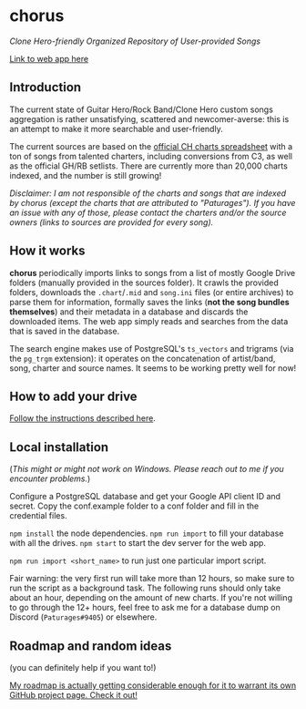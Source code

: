 # chorus

*Clone Hero-friendly Organized Repository of User-provided Songs*

[Link to web app here](https://chorus.fightthe.pw)

## Introduction

The current state of Guitar Hero/Rock Band/Clone Hero custom songs aggregation is rather unsatisfying, scattered and newcomer-averse: this is an attempt to make it more searchable and user-friendly. 

The current sources are based on the
[official CH charts spreadsheet](https://docs.google.com/spreadsheets/d/13B823ukxdVMocowo1s5XnT3tzciOfruhUVePENKc01o)
with a ton of songs from talented charters, including conversions from C3, as well as the official GH/RB setlists. There are currently more than 20,000 charts indexed, and the number is still growing!

*Disclaimer: I am not responsible of the charts and songs that are indexed by chorus (except the charts that are attributed to "Paturages"). If you have an issue with any of those, please contact the charters and/or the source owners (links to sources are provided for every song).*

## How it works

**chorus** periodically imports links to songs from a list of mostly Google Drive folders (manually provided in the sources folder). It crawls the provided folders, downloads the `.chart`/`.mid` and `song.ini` files (or entire archives) to parse them for information, formally saves the links (**not the song bundles themselves**) and their metadata in a database and discards the downloaded items. The web app simply reads and searches from the data that is saved in the database.

The search engine makes use of PostgreSQL's `ts_vectors` and trigrams (via the `pg_trgm` extension): it operates on the concatenation of artist/band, song, charter and source names. It seems to be working pretty well for now!

## How to add your drive

[Follow the instructions described here](sources/sources.txt).

## Local installation

(*This might or might not work on Windows. Please reach out to me if you encounter problems.*)

Configure a PostgreSQL database and get your Google API client ID and secret. Copy the conf.example folder to a conf folder and fill in the credential files.

`npm install` the node dependencies. `npm run import` to fill your database with all the drives. `npm start` to start the dev server for the web app.

`npm run import <short_name>` to run just one particular import script.

Fair warning: the very first run will take more than 12 hours, so make sure to run the script as a background task. The following runs should only take about an hour, depending on the amount of new charts. If you're not willing to go through the 12+ hours, feel free to ask me for a database dump on Discord (`Paturages#9405`) or elsewhere.

## Roadmap and random ideas

(you can definitely help if you want to!)

[My roadmap is actually getting considerable enough for it to warrant its own GitHub project page. Check it out!](https://github.com/Paturages/chorus/projects/1)
